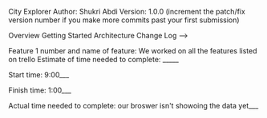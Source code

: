 City Explorer
Author: Shukri Abdi Version: 1.0.0 (increment the patch/fix version number if you make more commits past your first submission)

Overview
Getting Started
Architecture
Change Log
-->

Feature 1
number and name of feature: We worked on all the features listed on trello Estimate of time needed to complete: _____

Start time: 9:00___

Finish time: 1:00___

Actual time needed to complete: our broswer isn't showoing the data yet___
